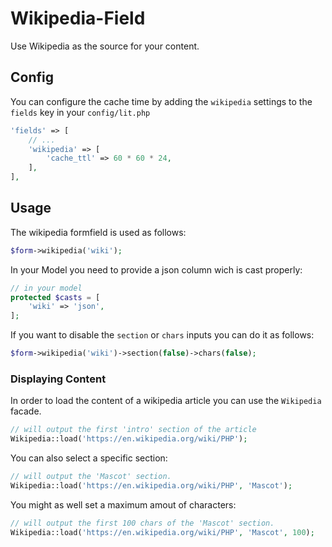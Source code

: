 # Wikipedia-Field

Use Wikipedia as the source for your content.

## Config

You can configure the cache time by adding the `wikipedia` settings to the `fields` key in your `config/lit.php`

```php
'fields' => [
    // ...
    'wikipedia' => [
        'cache_ttl' => 60 * 60 * 24,
    ],
],
```

## Usage

The wikipedia formfield is used as follows:

```php
$form->wikipedia('wiki');
```

In your Model you need to provide a json column wich is cast properly:

```php
// in your model
protected $casts = [
    'wiki' => 'json',
];
```

If you want to disable the `section` or `chars` inputs you can do it as follows:

```php
$form->wikipedia('wiki')->section(false)->chars(false);
```

### Displaying Content

In order to load the content of a wikipedia article you can use the `Wikipedia` facade.

```php
// will output the first 'intro' section of the article
Wikipedia::load('https://en.wikipedia.org/wiki/PHP');
```

You can also select a specific section:

```php
// will output the 'Mascot' section.
Wikipedia::load('https://en.wikipedia.org/wiki/PHP', 'Mascot');
```

You might as well set a maximum amout of characters:

```php
// will output the first 100 chars of the 'Mascot' section.
Wikipedia::load('https://en.wikipedia.org/wiki/PHP', 'Mascot', 100);
```
